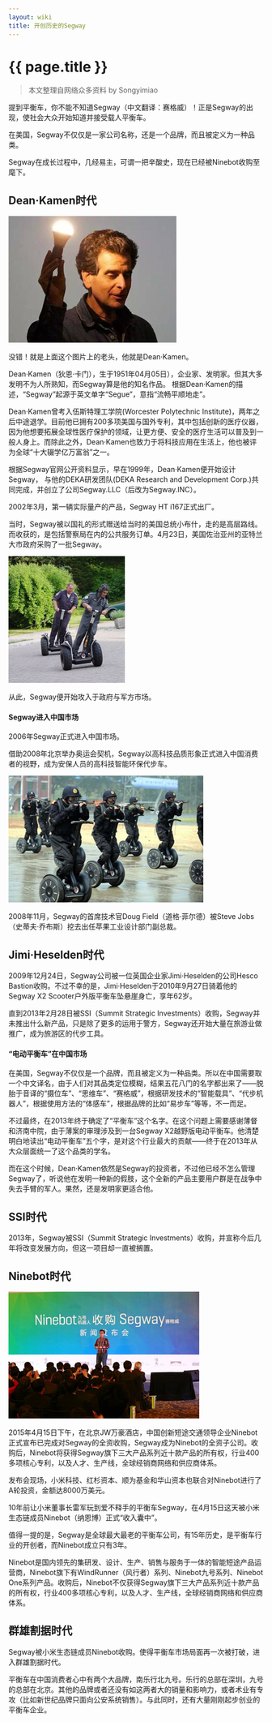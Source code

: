 ```yaml
---
layout: wiki
title: 开创历史的Segway
---
```


# {{ page.title }}

> 本文整理自网络众多资料 by Songyimiao


提到平衡车，你不能不知道Segway（中文翻译：赛格威）！正是Segway的出现，使社会大众开始知道并接受载人平衡车。

在美国，Segway不仅仅是一家公司名称，还是一个品牌，而且被定义为一种品类。

Segway在成长过程中，几经易主，可谓一把辛酸史，现在已经被Ninebot收购至麾下。

## Dean·Kamen时代

![](/img/wiki/segway-01.jpg)

没错！就是上面这个图片上的老头，他就是Dean·Kamen。

Dean·Kamen（狄恩·卡门），生于1951年04月05日），企业家、发明家。但其大多发明不为人所熟知，而Segway算是他的知名作品。
根据Dean·Kamen的描述，“Segway”起源于英文单字“Segue”，意指“流畅平顺地走”。

Dean·Kamen曾考入伍斯特理工学院(Worcester Polytechnic Institute)，两年之后中途退学。目前他已拥有200多项美国与国外专利，其中包括创新的医疗仪器，因为他想要拓展全球性医疗保护的领域，让更方便、安全的医疗生活可以普及到一般人身上。而除此之外，Dean·Kamen也致力于将科技应用在生活上，他也被评为全球“十大辍学亿万富翁”之一。

根据Segway官网公开资料显示，早在1999年，Dean·Kamen便开始设计Segway， 与他的DEKA研发团队(DEKA Research and Development Corp.)共同完成，并创立了公司Segway.LLC（后改为Segway.INC）。

2002年3月，第一辆实际量产的产品，Segway HT i167正式出厂。

当时，Segway被以国礼的形式赠送给当时的美国总统小布什，走的是高层路线。而收获的，是包括警察局在内的公共服务订单。4月23日，美国佐治亚州的亚特兰大市政府采购了一批Segway。

![](/img/wiki/segway-02.jpg)

从此，Segway便开始攻入于政府与军方市场。

#### Segway进入中国市场

2006年Segway正式进入中国市场。

借助2008年北京举办奥运会契机，Segway以高科技品质形象正式进入中国消费者的视野，成为安保人员的高科技智能环保代步车。

![](/img/wiki/segway-03.jpg)

2008年11月，Segway的首席技术官Doug Field（道格·菲尔德）被Steve Jobs（史蒂夫·乔布斯）挖去出任苹果工业设计部门副总裁。

## Jimi·Heselden时代

2009年12月24日，Segway公司被一位英国企业家Jimi·Heselden的公司Hesco Bastion收购。不过不幸的是，Jimi·Heselden于2010年9月27日骑着他的Segway X2 Scooter户外版平衡车坠悬崖身亡，享年62岁。

直到2013年2月28日被SSI（Summit Strategic Investments）收购，Segway并未推出什么新产品，只是除了更多的运用于警方，Segway还开始大量在旅游业做推广，成为旅游区的代步工具。

#### “电动平衡车”在中国市场

在美国，Segway不仅仅是一个品牌，而且被定义为一种品类。所以在中国需要取一个中文译名，由于人们对其品类定位模糊，结果五花八门的名字都出来了——脱胎于音译的“摄位车”、“思维车”、“赛格威”，根据研发技术的“智能载具”、“代步机器人”，根据使用方法的“体感车”，根据品牌的比如“易步车”等等，不一而足。

不过最终，在2013年终于确定了“平衡车”这个名字。在这个问题上需要感谢薄督和济南中院，由于薄案的审理涉及到一台Segway X2越野版电动平衡车。他清楚明白地读出“电动平衡车”五个字，是对这个行业最大的贡献——终于在2013年从大众层面统一了这个品类的学名。

而在这个时候，Dean·Kamen依然是Segway的投资者，不过他已经不怎么管理Segway了，听说他在发明一种新的假肢，这个全新的产品主要用户群是在战争中失去手臂的军人。果然，还是发明家更适合他。

## SSI时代

2013年，Segway被SSI（Summit Strategic Investments）收购，并宣称今后几年将改变发展方向，但这一项目却一直被搁置。

## Ninebot时代

![](/img/wiki/segway-04.jpg)

2015年4月15日下午，在北京JW万豪酒店，中国创新短途交通领导企业Ninebot正式宣布已完成对Segway的全资收购，Segway成为Ninebot的全资子公司。收购后，Ninebot将获得Segway旗下三大产品系列近十款产品的所有权，行业400多项核心专利，以及人才、生产线，全球经销商网络和供应商体系。

发布会现场，小米科技、红杉资本、顺为基金和华山资本也联合对Ninebot进行了A轮投资，金额达8000万美元。

10年前让小米董事长雷军玩到爱不释手的平衡车Segway，在4月15日这天被小米生态链成员Ninebot（纳恩博）正式“收入囊中”。

值得一提的是，Segway是全球最大最老的平衡车公司，有15年历史，是平衡车行业的开创者，而Ninebot成立只有3年。

Ninebot是国内领先的集研发、设计、生产、销售与服务于一体的智能短途产品运营商，Ninebot旗下有WindRunner（风行者）系列、Ninebot九号系列、Ninebot One系列产品。收购后，Ninebot不仅获得Segway旗下三大产品系列近十款产品的所有权，行业400多项核心专利，以及人才、生产线，全球经销商网络和供应商体系。

## 群雄割据时代

Segway被小米生态链成员Ninebot收购。使得平衡车市场局面再一次被打破，进入群雄割据时代。

平衡车在中国消费者心中有两个大品牌，南乐行北九号。乐行的总部在深圳，九号的总部在北京。其他的品牌或者还没有如这两者大的销量和影响力，或者术业有专攻（比如新世纪品牌只面向公安系统销售）。与此同时，还有大量刚刚起步创业的平衡车企业。





